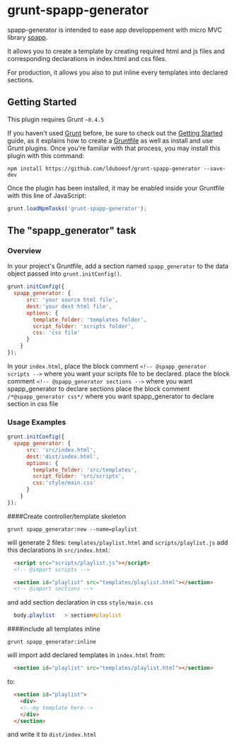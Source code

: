# grunt-spapp-generator

spapp-generator is intended to ease app developpement with micro MVC library [spapp](https://github.com/c-smile/spapp).

It allows you to create a template by creating required html and js files and corresponding declarations in index.html and css files.

For production, it allows you also to put inline every templates into declared sections.

## Getting Started
This plugin requires Grunt `~0.4.5`

If you haven't used [Grunt](http://gruntjs.com/) before, be sure to check out the [Getting Started](http://gruntjs.com/getting-started) guide, as it explains how to create a [Gruntfile](http://gruntjs.com/sample-gruntfile) as well as install and use Grunt plugins. Once you're familiar with that process, you may install this plugin with this command:

```shell
npm install https://github.com/lduboeuf/grunt-spapp-generator --save-dev
```

Once the plugin has been installed, it may be enabled inside your Gruntfile with this line of JavaScript:

```js
grunt.loadNpmTasks('grunt-spapp-generator');
```

## The "spapp_generator" task

### Overview
In your project's Gruntfile, add a section named `spapp_generator` to the data object passed into `grunt.initConfig()`.

```js
grunt.initConfig({
  spapp_generator: {
      src: 'your source html file',
      dest:'your dest html file',
      options: {
        template_folder: 'templates folder',
        script_folder: 'scripts folder',
        css: 'css file'
      }
    }
});
```

In your `index.html`, place the block comment `<!-- @spapp_generator scripts -->` where you want your scripts file to be declared.
place the block comment `<!-- @spapp_generator sections -->` where you want spapp_generator to declare sections
place the block comment `/*@spapp_generator css*/` where you want spapp_generator to declare section in css file

### Usage Examples



```js
grunt.initConfig({
  spapp_generator: {
      src: 'src/index.html',
      dest:'dist/index.html',
      options: {
        template_folder: 'src/templates',
        script_folder: 'src/scripts',
        css:'style/main.css'
      }
    }
});
```

####Create controller/template skeleton

```shell
grunt spapp_generator:new --name=playlist
```
will generate 2 files: `templates/playlist.html` and `scripts/playlist.js`
 add this declarations in `src/index.html`:
```html
  <script src="scripts/playlist.js"></script>
  <!-- @import scripts -->
```
```html
  <section id="playlist" src="templates/playlist.html"></section>
  <!-- @import sections -->
```
and add section declaration in css `style/main.css`
```css
  body.playlist   > section#playlist
```

####include all templates inline

```shell
grunt spapp_generator:inline
```
will import add declared templates in `index.html`
from:
```html
  <section id="playlist" src="templates/playlist.html"></section>
```
to:
```html
  <section id="playlist">
    <div>
    <!--my template here-->
    </div>
  </section>
```

 and write it to `dist/index.html`
